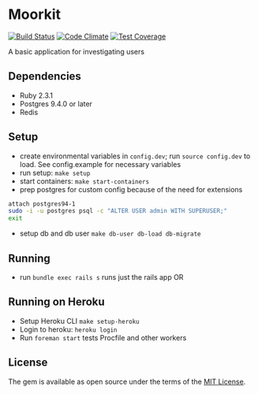 # Moorkit

[![Build Status](https://travis-ci.org/ac21/moorkit.svg?branch=master)](https://travis-ci.org/ac21/moorkit)
[![Code Climate](https://codeclimate.com/repos/5789d9dcf7959a007f004277/badges/594d0c621b9235f67146/gpa.svg)](https://codeclimate.com/repos/5789d9dcf7959a007f004277/feed)
[![Test Coverage](https://codeclimate.com/repos/5789d9dcf7959a007f004277/badges/594d0c621b9235f67146/coverage.svg)](https://codeclimate.com/repos/5789d9dcf7959a007f004277/coverage)

A basic application for investigating users

## Dependencies
*   Ruby 2.3.1
*   Postgres 9.4.0 or later
*   Redis

## Setup
*   create environmental variables in ``config.dev``; run ``source config.dev`` to load.  See config.example for necessary variables
*   run setup: ``make setup``
*   start containers: ``make start-containers``
*   prep postgres for custom config because of the need for extensions
```sh
attach postgres94-1
sudo -i -u postgres psql -c "ALTER USER admin WITH SUPERUSER;"
exit
```
*   setup db and db user ``make db-user db-load db-migrate``

## Running
* run ``bundle exec rails s`` runs just the rails app
OR

## Running on Heroku
*   Setup Heroku CLI ``make setup-heroku``
*   Login to heroku: ``heroku login``
*   Run ``foreman start`` tests Procfile and other workers

## License

The gem is available as open source under the terms of the [MIT License](http://opensource.org/licenses/MIT).
